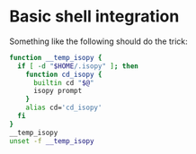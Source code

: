 # Basic shell integration

Something like the following should do the trick:

```bash
function __temp_isopy {
  if [ -d "$HOME/.isopy" ]; then
    function cd_isopy {
      builtin cd "$@"
      isopy prompt
    }
    alias cd='cd_isopy'
  fi
}
__temp_isopy
unset -f __temp_isopy
```
